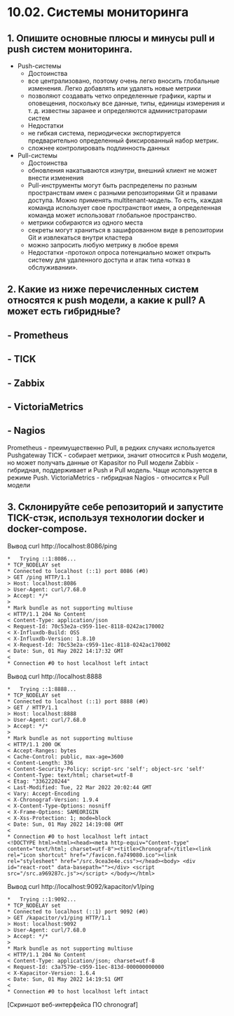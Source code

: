# 10.02. Системы мониторинга


## 1. Опишите основные плюсы и минусы pull и push систем мониторинга.

  - Push-системы    
    - Достоинства
     - все централизовано, поэтому очень легко вносить глобальные изменения. Легко добавлять или удалять новые метрики
     - позволяют создавать четко определенные графики, карты и оповещения, поскольку все данные, типы, единицы измерения и т. д. известны заранее и определяются администраторами систем    
    - Недостатки
     - не гибкая система, периодически экспортируется предварительно определенный фиксированный набор метрик.
     - сложнее контролировать подлинность данных
  - Pull-системы
    - Достоинства
     - обновления накатываются изнутри, внешний клиент не может внести изменения
     - Pull-инструменты могут быть распределены по разным пространствам имен с разными репозиториями Git и правами доступа. Можно применять multitenant-модель. То есть, каждая команда использует свое пространствот имен, а определенная команда может использоват глобальное пространство.
     - метрики собираются из одного места
     - секреты могут храниться в зашифрованном виде в репозитории Git и извлекаться внутри кластера
     - можно запросить любую метрику в любое время
    - Недостатки
     -протокол опроса потенциально может открыть систему для удаленного доступа и атак типа «отказ в обслуживании».     


## 2. Какие из ниже перечисленных систем относятся к push модели, а какие к pull? А может есть гибридные?
##    - Prometheus
##    - TICK
##    - Zabbix
##    - VictoriaMetrics
##    - Nagios

  Prometheus - преимущественно Pull, в редких случаях используется Pushgateway 
  TICK - собирает метрики, значит относится к Push модели, но может получать данные от Kapasitor по Pull модели
  Zabbix - гибридная, поддерживает и Push и Pull модель. Чаще используется в режиме  Push.
  VictoriaMetrics - гибридная
  Nagios - относится к Pull модели

## 3. Склонируйте себе репозиторий и запустите TICK-стэк, используя технологии docker и docker-compose.

   Вывод curl http://localhost:8086/ping
```
*   Trying ::1:8086...
* TCP_NODELAY set
* Connected to localhost (::1) port 8086 (#0)
> GET /ping HTTP/1.1
> Host: localhost:8086
> User-Agent: curl/7.68.0
> Accept: */*
>
* Mark bundle as not supporting multiuse
< HTTP/1.1 204 No Content
< Content-Type: application/json
< Request-Id: 70c53e2a-c959-11ec-8118-0242ac170002
< X-Influxdb-Build: OSS
< X-Influxdb-Version: 1.8.10
< X-Request-Id: 70c53e2a-c959-11ec-8118-0242ac170002
< Date: Sun, 01 May 2022 14:17:32 GMT
<
* Connection #0 to host localhost left intact
```

  Вывод curl http://localhost:8888
```
*   Trying ::1:8888...
* TCP_NODELAY set
* Connected to localhost (::1) port 8888 (#0)
> GET / HTTP/1.1
> Host: localhost:8888
> User-Agent: curl/7.68.0
> Accept: */*
>
* Mark bundle as not supporting multiuse
< HTTP/1.1 200 OK
< Accept-Ranges: bytes
< Cache-Control: public, max-age=3600
< Content-Length: 336
< Content-Security-Policy: script-src 'self'; object-src 'self'
< Content-Type: text/html; charset=utf-8
< Etag: "3362220244"
< Last-Modified: Tue, 22 Mar 2022 20:02:44 GMT
< Vary: Accept-Encoding
< X-Chronograf-Version: 1.9.4
< X-Content-Type-Options: nosniff
< X-Frame-Options: SAMEORIGIN
< X-Xss-Protection: 1; mode=block
< Date: Sun, 01 May 2022 14:19:08 GMT
<
* Connection #0 to host localhost left intact
<!DOCTYPE html><html><head><meta http-equiv="Content-type" content="text/html; charset=utf-8"><title>Chronograf</title><link rel="icon shortcut" href="/favicon.fa749080.ico"><link rel="stylesheet" href="/src.9cea3e4e.css"></head><body> <div id="react-root" data-basepath=""></div> <script src="/src.a969287c.js"></script> </body></html>
```

  Вывод curl http://localhost:9092/kapacitor/v1/ping
```
*   Trying ::1:9092...
* TCP_NODELAY set
* Connected to localhost (::1) port 9092 (#0)
> GET /kapacitor/v1/ping HTTP/1.1
> Host: localhost:9092
> User-Agent: curl/7.68.0
> Accept: */*
>
* Mark bundle as not supporting multiuse
< HTTP/1.1 204 No Content
< Content-Type: application/json; charset=utf-8
< Request-Id: c3a7579e-c959-11ec-813d-000000000000
< X-Kapacitor-Version: 1.6.4
< Date: Sun, 01 May 2022 14:19:51 GMT
<
* Connection #0 to host localhost left intact
```

  [Скриншот веб-интерфейса ПО chronograf]
